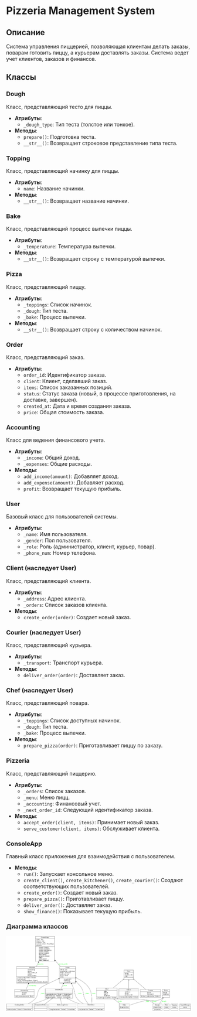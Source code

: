 # Pizzeria Management System

## Описание
Система управления пиццерией, позволяющая клиентам делать заказы, поварам готовить пиццу, а курьерам доставлять заказы. Система ведет учет клиентов, заказов и финансов.

## Классы

### Dough
Класс, представляющий тесто для пиццы.
- **Атрибуты**:
  - `_dough_type`: Тип теста (толстое или тонкое).
- **Методы**:
  - `prepare()`: Подготовка теста.
  - `__str__()`: Возвращает строковое представление типа теста.

### Topping
Класс, представляющий начинку для пиццы.
- **Атрибуты**:
  - `name`: Название начинки.
- **Методы**:
  - `__str__()`: Возвращает название начинки.

### Bake
Класс, представляющий процесс выпечки пиццы.
- **Атрибуты**:
  - `_temperature`: Температура выпечки.
- **Методы**:
  - `__str__()`: Возвращает строку с температурой выпечки.

### Pizza
Класс, представляющий пиццу.
- **Атрибуты**:
  - `_toppings`: Список начинок.
  - `_dough`: Тип теста.
  - `_bake`: Процесс выпечки.
- **Методы**:
  - `__str__()`: Возвращает строку с количеством начинок.

### Order
Класс, представляющий заказ.
- **Атрибуты**:
  - `order_id`: Идентификатор заказа.
  - `client`: Клиент, сделавший заказ.
  - `items`: Список заказанных позиций.
  - `status`: Статус заказа (новый, в процессе приготовления, на доставке, завершен).
  - `created_at`: Дата и время создания заказа.
  - `price`: Общая стоимость заказа.

### Accounting
Класс для ведения финансового учета.
- **Атрибуты**:
  - `_income`: Общий доход.
  - `_expenses`: Общие расходы.
- **Методы**:
  - `add_income(amount)`: Добавляет доход.
  - `add_expense(amount)`: Добавляет расход.
  - `profit`: Возвращает текущую прибыль.

### User
Базовый класс для пользователей системы.
- **Атрибуты**:
  - `_name`: Имя пользователя.
  - `_gender`: Пол пользователя.
  - `_role`: Роль (администратор, клиент, курьер, повар).
  - `_phone_num`: Номер телефона.

### Client (наследует User)
Класс, представляющий клиента.
- **Атрибуты**:
  - `_address`: Адрес клиента.
  - `_orders`: Список заказов клиента.
- **Методы**:
  - `create_order(order)`: Создает новый заказ.

### Courier (наследует User)
Класс, представляющий курьера.
- **Атрибуты**:
  - `_transport`: Транспорт курьера.
- **Методы**:
  - `deliver_order(order)`: Доставляет заказ.

### Chef (наследует User)
Класс, представляющий повара.
- **Атрибуты**:
  - `_toppings`: Список доступных начинок.
  - `_dough`: Тип теста.
  - `_bake`: Процесс выпечки.
- **Методы**:
  - `prepare_pizza(order)`: Приготавливает пиццу по заказу.

### Pizzeria
Класс, представляющий пиццерию.
- **Атрибуты**:
  - `_orders`: Список заказов.
  - `_menu`: Меню пицц.
  - `_accounting`: Финансовый учет.
  - `_next_order_id`: Следующий идентификатор заказа.
- **Методы**:
  - `accept_order(client, items)`: Принимает новый заказ.
  - `serve_customer(client, items)`: Обслуживает клиента.

### ConsoleApp
Главный класс приложения для взаимодействия с пользователем.
- **Методы**:
  - `run()`: Запускает консольное меню.
  - `create_client()`, `create_kitchener()`, `create_courier()`: Создают соответствующих пользователей.
  - `create_order()`: Создает новый заказ.
  - `prepare_pizza()`: Приготавливает пиццу.
  - `deliver_order()`: Доставляет заказ.
  - `show_finance()`: Показывает текущую прибыль.
  
### Диаграмма классов
![classes.png](diagrams/classes.png)

